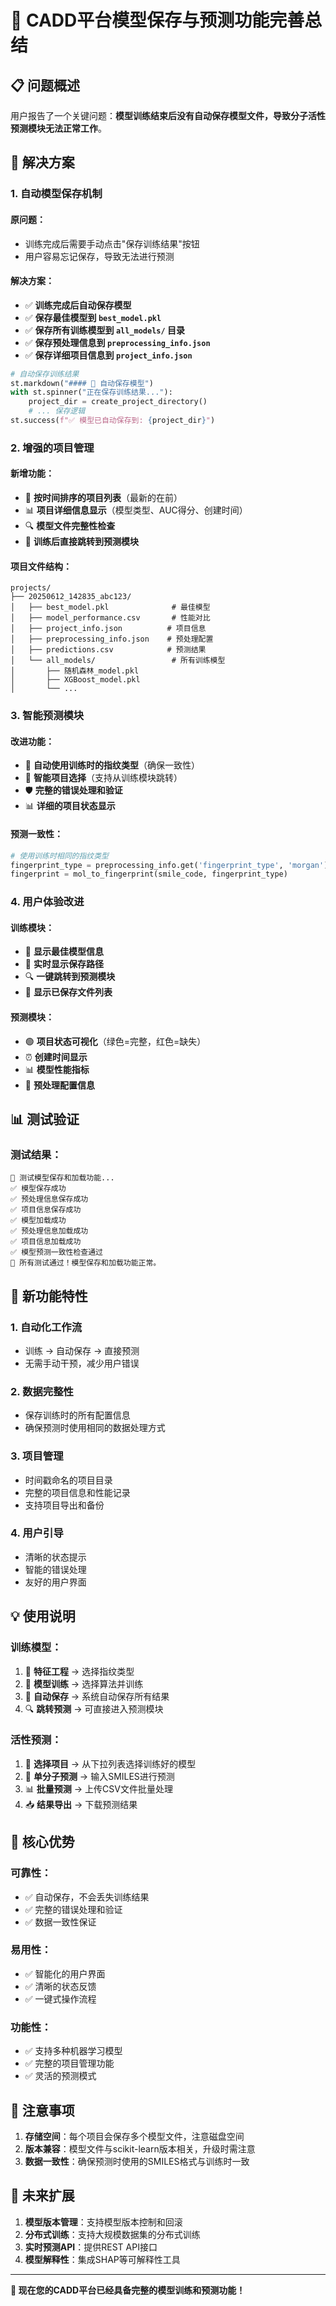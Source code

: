 # 🧬 CADD平台模型保存与预测功能完善总结

## 📋 问题概述

用户报告了一个关键问题：**模型训练结束后没有自动保存模型文件，导致分子活性预测模块无法正常工作**。

## 🔧 解决方案

### 1. **自动模型保存机制**

#### 原问题：
- 训练完成后需要手动点击"保存训练结果"按钮
- 用户容易忘记保存，导致无法进行预测

#### 解决方案：
- ✅ **训练完成后自动保存模型**
- ✅ **保存最佳模型到 `best_model.pkl`**
- ✅ **保存所有训练模型到 `all_models/` 目录**
- ✅ **保存预处理信息到 `preprocessing_info.json`**
- ✅ **保存详细项目信息到 `project_info.json`**

```python
# 自动保存训练结果
st.markdown("#### 💾 自动保存模型")
with st.spinner("正在保存训练结果..."):
    project_dir = create_project_directory()
    # ... 保存逻辑
st.success(f"✅ 模型已自动保存到: {project_dir}")
```

### 2. **增强的项目管理**

#### 新增功能：
- 🔄 **按时间排序的项目列表**（最新的在前）
- 📊 **项目详细信息显示**（模型类型、AUC得分、创建时间）
- 🔍 **模型文件完整性检查**
- 🎯 **训练后直接跳转到预测模块**

#### 项目文件结构：
```
projects/
├── 20250612_142835_abc123/
│   ├── best_model.pkl              # 最佳模型
│   ├── model_performance.csv       # 性能对比
│   ├── project_info.json          # 项目信息
│   ├── preprocessing_info.json    # 预处理配置
│   ├── predictions.csv            # 预测结果
│   └── all_models/                 # 所有训练模型
│       ├── 随机森林_model.pkl
│       ├── XGBoost_model.pkl
│       └── ...
```

### 3. **智能预测模块**

#### 改进功能：
- 🔧 **自动使用训练时的指纹类型**（确保一致性）
- 📂 **智能项目选择**（支持从训练模块跳转）
- 🛡️ **完整的错误处理和验证**
- 📊 **详细的项目状态显示**

#### 预测一致性：
```python
# 使用训练时相同的指纹类型
fingerprint_type = preprocessing_info.get('fingerprint_type', 'morgan')
fingerprint = mol_to_fingerprint(smile_code, fingerprint_type)
```

### 4. **用户体验改进**

#### 训练模块：
- 🎯 **显示最佳模型信息**
- 📁 **实时显示保存路径**
- 🔍 **一键跳转到预测模块**
- 📂 **显示已保存文件列表**

#### 预测模块：
- 🟢 **项目状态可视化**（绿色=完整，红色=缺失）
- ⏰ **创建时间显示**
- 📊 **模型性能指标**
- 🔧 **预处理配置信息**

## 📊 测试验证

### 测试结果：
```
🧪 测试模型保存和加载功能...
✅ 模型保存成功
✅ 预处理信息保存成功
✅ 项目信息保存成功
✅ 模型加载成功
✅ 预处理信息加载成功
✅ 项目信息加载成功
✅ 模型预测一致性检查通过
🎉 所有测试通过！模型保存和加载功能正常。
```

## 🚀 新功能特性

### 1. **自动化工作流**
- 训练 → 自动保存 → 直接预测
- 无需手动干预，减少用户错误

### 2. **数据完整性**
- 保存训练时的所有配置信息
- 确保预测时使用相同的数据处理方式

### 3. **项目管理**
- 时间戳命名的项目目录
- 完整的项目信息和性能记录
- 支持项目导出和备份

### 4. **用户引导**
- 清晰的状态提示
- 智能的错误处理
- 友好的用户界面

## 💡 使用说明

### 训练模型：
1. 🔧 **特征工程** → 选择指纹类型
2. 🎯 **模型训练** → 选择算法并训练
3. 💾 **自动保存** → 系统自动保存所有结果
4. 🔍 **跳转预测** → 可直接进入预测模块

### 活性预测：
1. 📂 **选择项目** → 从下拉列表选择训练好的模型
2. 🧪 **单分子预测** → 输入SMILES进行预测
3. 📊 **批量预测** → 上传CSV文件批量处理
4. 📥 **结果导出** → 下载预测结果

## 🎯 核心优势

### 可靠性：
- ✅ 自动保存，不会丢失训练结果
- ✅ 完整的错误处理和验证
- ✅ 数据一致性保证

### 易用性：
- ✅ 智能化的用户界面
- ✅ 清晰的状态反馈
- ✅ 一键式操作流程

### 功能性：
- ✅ 支持多种机器学习模型
- ✅ 完整的项目管理功能
- ✅ 灵活的预测模式

## 📝 注意事项

1. **存储空间**：每个项目会保存多个模型文件，注意磁盘空间
2. **版本兼容**：模型文件与scikit-learn版本相关，升级时需注意
3. **数据一致性**：确保预测时使用的SMILES格式与训练时一致

## 🔮 未来扩展

1. **模型版本管理**：支持模型版本控制和回滚
2. **分布式训练**：支持大规模数据集的分布式训练
3. **实时预测API**：提供REST API接口
4. **模型解释性**：集成SHAP等可解释性工具

---

**🎉 现在您的CADD平台已经具备完整的模型训练和预测功能！** 